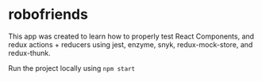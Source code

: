 # robofriends

This app was created to learn how to properly test React Components, and redux actions + reducers using jest, enzyme, snyk, redux-mock-store, and redux-thunk.

Run the project locally using `npm start`

